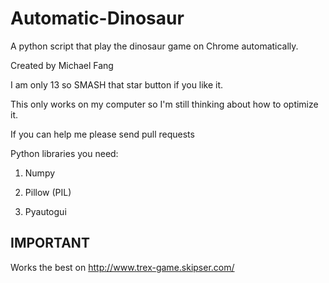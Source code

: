 # Automatic-Dinosaur
A python script that play the dinosaur game on Chrome automatically.

Created by Michael Fang

I am only 13 so SMASH that star button if you like it.

This only works on my computer so I'm still thinking about how to optimize it.

If you can help me please send pull requests

Python libraries you need:

1. Numpy

2. Pillow (PIL)

3. Pyautogui

## IMPORTANT

Works the best on http://www.trex-game.skipser.com/
